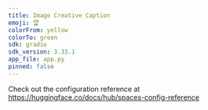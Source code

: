 ```yaml
---
title: Image Creative Caption
emoji: 🏆
colorFrom: yellow
colorTo: green
sdk: gradio
sdk_version: 3.33.1
app_file: app.py
pinned: false
---
```


Check out the configuration reference at https://huggingface.co/docs/hub/spaces-config-reference
